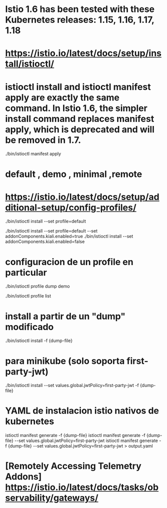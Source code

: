# Istio 1.6 has been tested with these Kubernetes releases: 1.15, 1.16, 1.17, 1.18

# https://istio.io/latest/docs/setup/install/istioctl/
# istioctl install and istioctl manifest apply are exactly the same command. In Istio 1.6, the simpler install command replaces manifest apply, which is deprecated and will be removed in 1.7.
./bin/istioctl manifest apply

# default	, demo	, minimal	,remote
# https://istio.io/latest/docs/setup/additional-setup/config-profiles/
./bin/istioctl install --set profile=default

./bin/istioctl install --set profile=default --set addonComponents.kiali.enabled=true
./bin/istioctl install --set addonComponents.kiali.enabled=false

# configuracion de un profile en particular
./bin/istioctl profile dump demo

./bin/istioctl profile list

# install a partir de un "dump" modificado
./bin/istioctl install -f {dump-file}

# para minikube (solo soporta first-party-jwt)
./bin/istioctl install --set values.global.jwtPolicy=first-party-jwt -f {dump-file} 

# YAML de instalacion istio nativos de kubernetes
istioctl manifest generate -f {dump-file} 
istioctl manifest generate -f {dump-file} --set values.global.jwtPolicy=first-party-jwt 
istioctl manifest generate -f {dump-file} --set values.global.jwtPolicy=first-party-jwt > output.yaml


# [Remotely Accessing Telemetry Addons] https://istio.io/latest/docs/tasks/observability/gateways/
